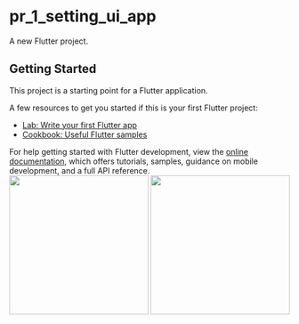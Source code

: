 # pr_1_setting_ui_app

A new Flutter project.

## Getting Started

This project is a starting point for a Flutter application.

A few resources to get you started if this is your first Flutter project:

- [Lab: Write your first Flutter app](https://docs.flutter.dev/get-started/codelab)
- [Cookbook: Useful Flutter samples](https://docs.flutter.dev/cookbook)

For help getting started with Flutter development, view the
[online documentation](https://docs.flutter.dev/), which offers tutorials,
samples, guidance on mobile development, and a full API reference.
<img src="https://user-images.githubusercontent.com/121868218/213665298-21e1d8e4-a736-4fcc-80de-20ca4d3f4506.png" width="250px">
<img src="https://user-images.githubusercontent.com/121868218/213666619-f9a80be0-f667-44fe-9151-7c4d23c45533.png" width="250px">
